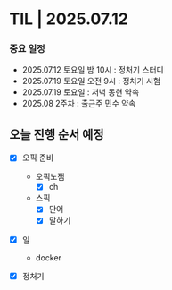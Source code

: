 # TIL | 2025.07.12

### 중요 일정

-   2025.07.12 토요일 밤 10시 : 정처기 스터디
-   2025.07.19 토요일 오전 9시 : 정처기 시험
-   2025.07.19 토요일 : 저녁 동현 약속
-   2025.08 2주차 : 출근주 민수 약속

## 오늘 진행 순서 예정

-   [x] 오픽 준비

    -   오픽노잼
        -   [x] ch
    -   스픽
        -   [x] 단어
        -   [x] 말하기

-   [x] 일
    -   docker
-   [x] 정처기
